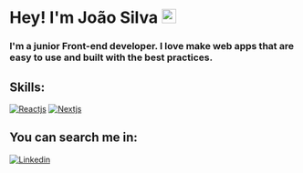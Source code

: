 # Hey! I'm João Silva <img src="https://media.giphy.com/media/hvRJCLFzcasrR4ia7z/giphy.gif" width="25px">

### I'm a junior Front-end developer. I love make web apps that are easy to use and built with the best practices.

## Skills:

[![Reactjs](https://img.shields.io/badge/React-fff?logo=react)](https://es.reactjs.org/)
[![Nextjs](https://img.shields.io/badge/Next-878787?logo=next.js)](https://nextjs.org/)

## You can search me in:

[![Linkedin](https://img.shields.io/badge/LinkedIn-0077B5?style=for-the-badge&logo=linkedin&logoColor=white)](https://www.linkedin.com/in/jfsilvam/)
